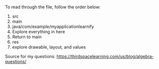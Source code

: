 To read through the file, follow the order below:
1) src
2) main
3) java/com/example/myapplicationlearnify
4) Explore everything in here
5) Return to main
6) res
7) explore drawable, layout, and values

Source for my questions:
https://thirdspacelearning.com/us/blog/algebra-questions/
